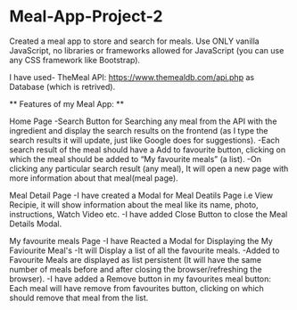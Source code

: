 # Meal-App-Project-2
Created a meal app to store and search for meals. Use ONLY vanilla JavaScript, no libraries or frameworks allowed for JavaScript (you can use any CSS framework like Bootstrap).

I have used- TheMeal API: https://www.themealdb.com/api.php as Database (which is retrived).

**
Features of my Meal App:
**

Home Page
-Search Button for Searching any meal from the API with the ingredient and display the search results on the frontend (as I type the search results it will update, just like Google does for suggestions).
-Each search result of the meal should have a Add to favourite button, clicking on which the meal should be added to “My favourite meals” (a list).
-On clicking any particular search result (any meal), It will open a new page with more information about that meal(meal page).

Meal Detail Page
-I have created a Modal for Meal Deatils Page i.e View Recipie, it will show information about the meal like its name, photo, instructions, Watch Video etc.
-I have added Close Button to close the Meal Details Modal.

My favourite meals Page
-I have Reacted a Modal for Displaying the My Faviourite Meal's
-It will Display a list of all the favourite meals.
-Added to Favourite Meals are displayed as list persistent (It will have the same number of meals before and after closing the browser/refreshing the browser).
-I have added a Remove button in my favourites meal button: Each meal will have remove from favourites button, clicking on which should remove that meal from the list.
